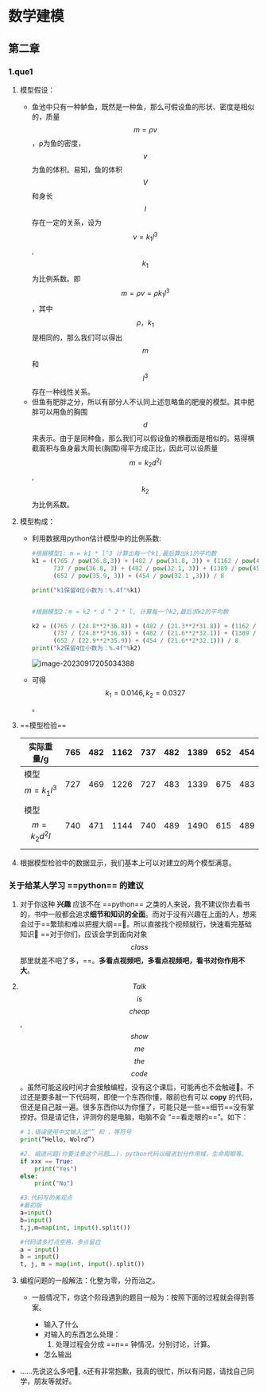 # 数学建模

## 第二章

### 1.que1

1. 模型假设：
   * 鱼池中只有一种鲈鱼，既然是一种鱼，那么可假设鱼的形状、密度是相似的，质量 $$m=ρv$$，ρ为鱼的密度，$$v$$ 为鱼的体积。易知，鱼的体积 $$V$$ 和身长 $$l$$ 存在一定的关系，设为 $$ v = k_1l^3$$, $$k_1$$ 为比例系数。即 $$m = ρv = ρk_1l^3$$，其中$$ρ，k_1$$是相同的，那么我们可以得出 $$m$$ 和 $$l^3$$存在一种线性关系。
   * 但鱼有肥胖之分，所以有部分人不认同上述忽略鱼的肥廋的模型。其中肥胖可以用鱼的胸围 $$d$$ 来表示。由于是同种鱼，那么我们可以假设鱼的横截面是相似的。易得横截面积与鱼身最大周长(胸围)得平方成正比，因此可以设质量 $$m = k_2d^2l$$ , $$k_2$$ 为比例系数。

2. 模型构成：

   * 利用数据用python估计模型中的比例系数:

     ```py
     #根据模型1: m = k1 * l^3 计算出每一个k1,最后算出k1的平均数
     k1 = ((765 / pow(36.8,3)) + (482 / pow(31.8, 3)) + (1162 / pow(43.8, 3)) +
           737 / pow(36.8, 3) + (482 / pow(32.1, 3)) + (1389 / pow(45.1, 3)) +
           (652 / pow(35.9, 3)) + (454 / pow(32.1 ,3))) / 8
     
     print("k1保留4位小数为：%.4f"%k1)
     
     
     #根据模型2：m = k2 * d ^ 2 * l, 计算每一个k2,最后求k2的平均数
     
     k2 = ((765 / (24.8**2*36.8)) + (482 / (21.3**2*31.8)) + (1162 / (27.9**2*43.8)) +
           (737 / (24.8**2*36.8)) + (482 / (21.6**2*32.1)) + (1389 / (31.8**2*45.1)) +
           (652 / (22.9**2*35.9)) + (454 / (21.6**2*32.1))) / 8
     print("k2保留4位小数为：%.4f"%k2)
     ```

     ![image-20230917205034388](C:\Users\86183\AppData\Roaming\Typora\typora-user-images\image-20230917205034388.png)

   * 可得 $$k_1 = 0.0146, k_2 = 0.0327$$ 。 

   

3. ==模型检验== 

   | 实际重量/g        | 765  | 482  | 1162 | 737  | 482  | 1389 | 652  | 454  |
   | ----------------- | ---- | ---- | ---- | ---- | ---- | ---- | ---- | ---- |
   | 模型$$m=k_1l^3$$  | 727  | 469  | 1226 | 727  | 483  | 1339 | 675  | 483  |
   | 模型$$m=k_2d^2l$$ | 740  | 471  | 1144 | 740  | 489  | 1490 | 615  | 489  |

   

4. 根据模型检验中的数据显示，我们基本上可以对建立的两个模型满意。

### 关于给某人学习 ==python== 的建议

1. 对于你这种 **兴趣** 应该不在 ==python== 之类的人来说，我不建议你去看书的，书中一般都会追求**细节和知识的全面**。而对于没有兴趣在上面的人，想来会过于==繁琐和难以把握大纲==:taco:。所以直接找个视频就行，快速看完基础知识:tanabata_tree: ==对于你们，应该会学到面向对象 $$class$$ 那里就差不吧了多，==。**多看点视频吧，多看点视频吧，看书对你作用不大**。

2. $$Talk$$ $$is $$ $$ cheap$$, $$show $$ $$ me$$  $$the$$ $$ code$$。虽然可能这段时间才会接触编程，没有这个课后，可能再也不会触碰:bookmark_tabs:。不过还是要多敲一下代码啊，即使一个东西你懂，眼前也有可以 **copy** 的代码，但还是自己敲一遍。很多东西你以为你懂了，可能只是一些==细节==没有掌控好。但是请记住，评测你的是电脑，电脑不会 “==看走眼的==”。如下：

   ```py
   # 1.错误使用中文输入法“” 和 ，等符号
   print(“Hello, Wolrd”)
   
   #2. 缩进问题(你要注意这个问题……)，python代码以缩进划分作用域，生命周期等。
   if xxx == True:
       print("Yes")
   else:
       print("No")
   
   #3.代码写的美观点
   #最初版
   a=input()
   b=input()
   t,j,m=map(int, input().split())
   
   #代码请多打点空格，多点留白
   a = input()
   b = input()
   t, j, m = map(int, input().split())
   ```

   

3. 编程问题的一般解法：化整为零，分而治之。

   * 一般情况下，你这个阶段遇到的题目一般为：按照下面的过程就会得到答案。

     * 输入了什么
     * 对输入的东西怎么处理：
       1. 处理过程会分成 ==n== 钟情况，分别讨论，计算。
     * 怎么输出
* ……先说这么多吧:tangerine:, :top:还有非常抱歉，我真的很忙，所以有问题，请找自己同学，朋友等就好。

```py
```

```assembly
```



